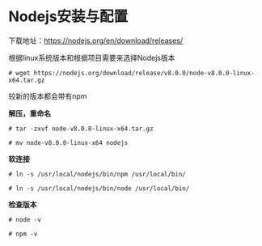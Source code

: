 # Nodejs安装与配置

下载地址：https://nodejs.org/en/download/releases/

根据linux系统版本和根据项目需要来选择Nodejs版本

    # wget https://nodejs.org/download/release/v8.0.0/node-v8.0.0-linux-x64.tar.gz

较新的版本都会带有npm

**解压，重命名**

    # tar -zxvf node-v8.0.0-linux-x64.tar.gz
    
    # mv node-v8.0.0-linux-x64 nodejs
    
**软连接**

    # ln -s /usr/local/nodejs/bin/npm /usr/local/bin/
    
    # ln -s /usr/local/nodejs/bin/node /usr/local/bin/
    
**检查版本**

    # node -v
    
    # npm -v